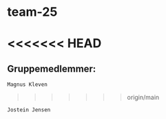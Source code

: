 # team-25
<<<<<<< HEAD
=======

## Gruppemedlemmer:
    
    Magnus Kleven
>>>>>>> origin/main

    Jostein Jensen